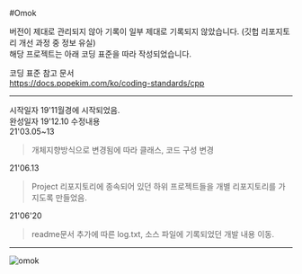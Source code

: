 #Omok

버전이 제대로 관리되지 않아 기록이 일부 제대로 기록되지 않았습니다. (깃헙 리포지토리 개선 과정 중 정보 유실)    
해당 프로젝트는 아래 코딩 표준을 따라 작성되었습니다.   

코딩 표준 참고 문서     
https://docs.popekim.com/ko/coding-standards/cpp      
****    
시작일자  19'11월경에 시작되었음.   
완성일자  19'12.10
수정내용    
 21'03.05~13
> 개체지향방식으로 변경됨에 따라 클래스, 코드 구성 변경    
	
21'06.13     
> Project 리포지토리에 종속되어 있던 하위 프로젝트들을 개별 리포지토리를 가지도록 만들었음.    
      
21'06'20
> readme문서 추가에 따른 log.txt, 소스 파일에 기록되었던 개발 내용 이동.    



****     
![omok](https://blogfiles.pstatic.net/MjAxOTEyMTBfMjU3/MDAxNTc1OTcwMzc1ODgx.yMzBLBZpb6Lkjk995boncpNHSo0tIzRKeSg8vvg0fwAg.6HMiEP0jrNj2z1jdRTodWgSDZzqmZ33RstDpnyvEJpsg.PNG.bunkete15/image.png "실행 이미지")     
